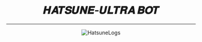 <h1 align="center">𝑯𝑨𝑻𝑺𝑼𝑵𝑬-𝑼𝑳𝑻𝑹𝑨 𝑩𝑶𝑻</h1>

---

<p align="center">
  <img src="https://cdn.russellxz.click/af28908c.jpeg" alt="HatsuneLogs">
</p>
